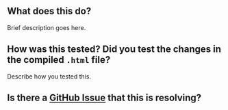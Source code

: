 ## What does this do?

Brief description goes here.

## How was this tested? Did you test the changes in the compiled `.html` file?

Describe how you tested this.

## Is there a [GitHub Issue](https://github.com/ryceg/Eigengrau-s-Essential-Establishment-Generator/issues?q=is%3Aopen+is%3Aissue) that this is resolving?


